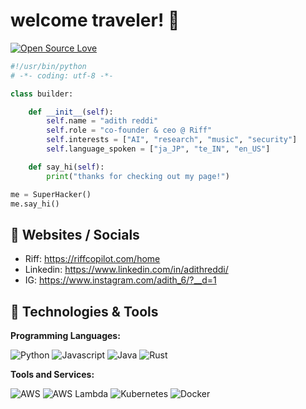 # welcome traveler! 👋
[![Open Source Love](https://badges.frapsoft.com/os/v1/open-source.svg?v=102)](https://github.com/ellerbrock/open-source-badge/)



```python
#!/usr/bin/python
# -*- coding: utf-8 -*-

class builder:

    def __init__(self):
        self.name = "adith reddi"
        self.role = "co-founder & ceo @ Riff"
        self.interests = ["AI", "research", "music", "security"]
        self.language_spoken = ["ja_JP", "te_IN", "en_US"]

    def say_hi(self):
        print("thanks for checking out my page!")

me = SuperHacker()
me.say_hi()
```

## 📝 Websites / Socials

- Riff: https://riffcopilot.com/home
- Linkedin: https://www.linkedin.com/in/adithreddi/
- IG: https://www.instagram.com/adith_6/?__d=1

## 🔧 Technologies & Tools

**Programming Languages:**

![Python](https://img.shields.io/badge/Code-Python-informational?style=flat&logo=python&logoColor=white&color=6aa6f8)
![Javascript](https://img.shields.io/badge/logo-javascript-blue?logo=javascript&logoColor=f5f5f5)
![Java](https://img.shields.io/badge/Code-Java-informational?style=flat&logo=java&logoColor=white&color=6aa6f8)
![Rust](https://img.shields.io/badge/Code-Rust-informational?style=flat&logo=rust&logoColor=white&color=6aa6f8)

**Tools and Services:**

![AWS](https://img.shields.io/badge/Cloud-AWS-informational?style=flat&logo=amazon-aws&logoColor=white&color=6aa6f8)
![AWS Lambda](https://img.shields.io/badge/Compute-AWS_Lambda-informational?style=flat&logo=amazon-aws&logoColor=white&color=6aa6f8)
![Kubernetes](https://img.shields.io/badge/Tools-Kubernetes-informational?style=flat&logo=kubernetes&logoColor=white&color=6aa6f8)
![Docker](https://img.shields.io/badge/Tools-Docker-informational?style=flat&logo=docker&logoColor=white&color=6aa6f8)
